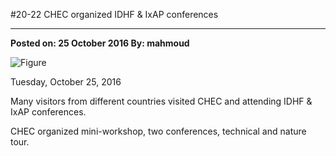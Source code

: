 ﻿﻿﻿﻿#20-22 CHEC organized IDHF & IxAP conferences---**Posted on: 25 October 2016 By: mahmoud**![Figure](https://farm6.staticflickr.com/5744/29897895173_1d87588a27_c.jpg)Tuesday, October 25, 2016Many visitors from different countries visited CHEC and attending IDHF & IxAP conferences.CHEC organized mini-workshop, two conferences, technical and nature tour.
